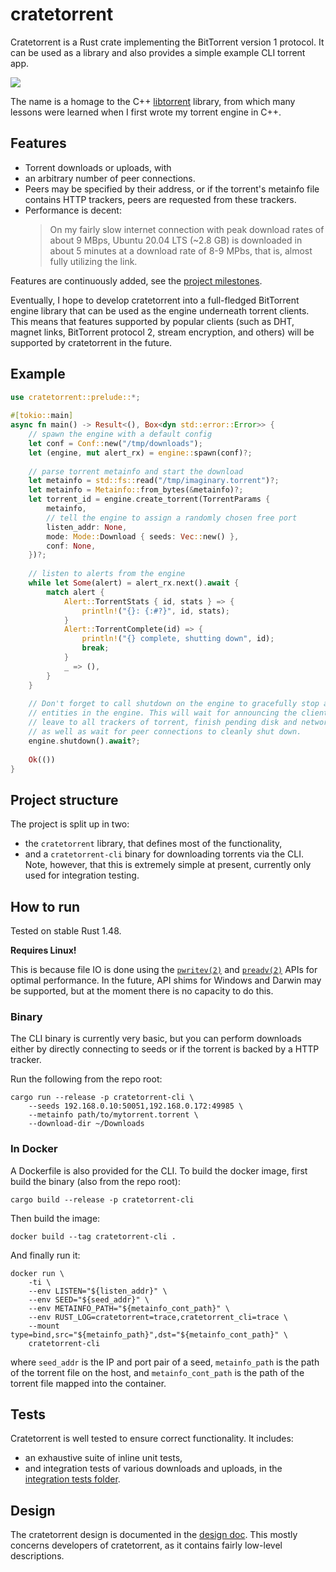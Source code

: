 # cratetorrent

Cratetorrent is a Rust crate implementing the BitTorrent version 1 protocol. It
can be used as a library and also provides a simple example CLI torrent app.

![](assets/partial-download.gif)

The name is a homage to the C++
[libtorrent](https://github.com/arvidn/libtorrent) library, from which many
lessons were learned when I first wrote my torrent engine in C++.


## Features

- Torrent downloads or uploads, with
- an arbitrary number of peer connections.
- Peers may be specified by their address, or if the torrent's metainfo file
  contains HTTP trackers, peers are requested from these trackers.
- Performance is decent:
  > On my fairly slow internet connection with peak download rates of about 9 MBps,
  Ubuntu 20.04 LTS (~2.8 GB) is downloaded in about 5 minutes at a download rate
  of 8-9 MPbs, that is, almost fully utilizing the link.

Features are continuously added, see the [project
milestones](https://github.com/mandreyel/cratetorrent/issues/26).

Eventually, I hope to develop cratetorrent into a full-fledged BitTorrent engine
library that can be used as the engine underneath torrent clients. This means
that features supported by popular clients (such as DHT, magnet links,
BitTorrent protocol 2, stream encryption, and others) will be supported by
cratetorrent in the future.


## Example

```rust
use cratetorrent::prelude::*;
                                                                             
#[tokio::main]
async fn main() -> Result<(), Box<dyn std::error::Error>> {
    // spawn the engine with a default config
    let conf = Conf::new("/tmp/downloads");
    let (engine, mut alert_rx) = engine::spawn(conf)?;
                                                                             
    // parse torrent metainfo and start the download
    let metainfo = std::fs::read("/tmp/imaginary.torrent")?;
    let metainfo = Metainfo::from_bytes(&metainfo)?;
    let torrent_id = engine.create_torrent(TorrentParams {
        metainfo,
        // tell the engine to assign a randomly chosen free port
        listen_addr: None,
        mode: Mode::Download { seeds: Vec::new() },
        conf: None,
    })?;
                                                                             
    // listen to alerts from the engine
    while let Some(alert) = alert_rx.next().await {
        match alert {
            Alert::TorrentStats { id, stats } => {
                println!("{}: {:#?}", id, stats);
            }
            Alert::TorrentComplete(id) => {
                println!("{} complete, shutting down", id);
                break;
            }
            _ => (),
        }
    }
                                                                             
    // Don't forget to call shutdown on the engine to gracefully stop all
    // entities in the engine. This will wait for announcing the client's
    // leave to all trackers of torrent, finish pending disk and network IO,
    // as well as wait for peer connections to cleanly shut down.
    engine.shutdown().await?;
                                                                             
    Ok(())
}
```

## Project structure

The project is split up in two:
- the `cratetorrent` library, that defines most of the functionality,
- and a `cratetorrent-cli` binary for downloading torrents via the CLI. Note,
  however, that this is extremely simple at present, currently only used for
  integration testing.


## How to run

Tested on stable Rust 1.48.

**Requires Linux!**

This is because file IO is done using the
[`pwritev(2)`](https://linux.die.net/man/2/pwritev) and
[`preadv(2)`](https://linux.die.net/man/2/preadv) APIs for optimal performance.
In the future, API shims for Windows and Darwin may be supported, but at the
moment there is no capacity to do this.

### Binary

The CLI binary is currently very basic, but you can perform downloads either by
directly connecting to seeds or if the torrent is backed by a HTTP tracker.

Run the following from the repo root:
```
cargo run --release -p cratetorrent-cli \
    --seeds 192.168.0.10:50051,192.168.0.172:49985 \
    --metainfo path/to/mytorrent.torrent \
    --download-dir ~/Downloads
```

### In Docker

A Dockerfile is also provided for the CLI. To build the docker image, first
  build the binary (also from the repo root):
```
cargo build --release -p cratetorrent-cli
```
Then build the image:
```
docker build --tag cratetorrent-cli .
```
And finally run it:
```
docker run \
    -ti \
    --env LISTEN="${listen_addr}" \
    --env SEED="${seed_addr}" \
    --env METAINFO_PATH="${metainfo_cont_path}" \
    --env RUST_LOG=cratetorrent=trace,cratetorrent_cli=trace \
    --mount type=bind,src="${metainfo_path}",dst="${metainfo_cont_path}" \
    cratetorrent-cli
```
where `seed_addr` is the IP and port pair of a seed, `metainfo_path` is the path
of the torrent file on the host, and `metainfo_cont_path` is the
path of the torrent file mapped into the container.


## Tests

Cratetorrent is well tested to ensure correct functionality. It includes:
- an exhaustive suite of inline unit tests,
- and integration tests of various downloads and uploads, in the [integration
tests folder](tests).


## Design

The cratetorrent design is documented in the [design doc](DESIGN.md). This
mostly concerns developers of cratetorrent, as it contains fairly low-level
descriptions.
